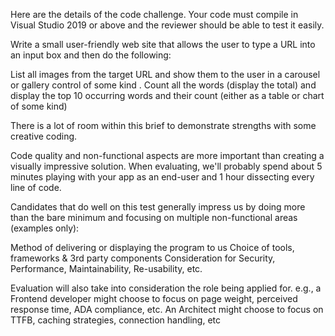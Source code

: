 Here are the details of the code challenge. Your code must compile in Visual Studio 2019 or above and the reviewer should be able to test it easily. 

Write a small user-friendly web site that allows the user to type a URL into an input box and then do the following:

List all images from the target URL and show them to the user in a carousel or gallery control of some kind .
Count all the words (display the total) and display the top 10 occurring words and their count (either as a table or chart of some kind) 

There is a lot of room within this brief to demonstrate strengths with some creative coding.

Code quality and non-functional aspects are more important than creating a visually impressive solution. When evaluating, we'll probably spend about 5 minutes playing with your app as an end-user and 1 hour dissecting every line of code. 

Candidates that do well on this test generally impress us by doing more than the bare minimum and focusing on multiple non-functional areas (examples only):

Method of delivering or displaying the program to us
Choice of tools, frameworks & 3rd party components
Consideration for Security, Performance, Maintainability, Re-usability, etc.
 

Evaluation will also take into consideration the role being applied for. e.g., a Frontend developer might choose to focus on page weight, perceived response time, ADA compliance, etc. An Architect might choose to focus on TTFB, caching strategies, connection handling, etc
